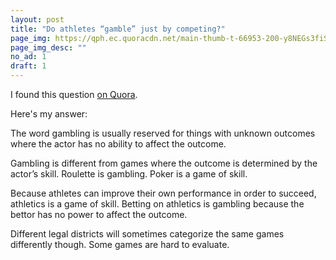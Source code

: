 ```yaml
---
layout: post
title: "Do athletes “gamble” just by competing?"
page_img: https://qph.ec.quoracdn.net/main-thumb-t-66953-200-y8NEGs3fiSiYOdA0aaDUzdrfWsSMYgB4.jpeg
page_img_desc: ""
no_ad: 1
draft: 1
---
```


I found this question <a href="https://www.quora.com/Do-athletes-“gamble”-just-by-competing">on Quora</a>.

Here's my answer:

The word gambling is usually reserved for things with unknown outcomes where the actor has no ability to affect the outcome.

Gambling is different from games where the outcome is determined by the actor’s skill. Roulette is gambling. Poker is a game of skill.

Because athletes can improve their own performance in order to succeed, athletics is a game of skill. Betting on athletics is gambling because the bettor has no power to affect the outcome.

Different legal districts will sometimes categorize the same games differently though. Some games are hard to evaluate.
